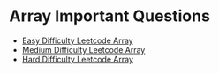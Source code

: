 # Array Important Questions

* [Easy Difficulty Leetcode Array](https://leetcode.com/problem-list/top-interview-questions/?page=1&topicSlugs=array&difficulty=EASY)
* [Medium Difficulty Leetcode Array
](https://leetcode.com/problem-list/top-interview-questions/?page=1&topicSlugs=array&difficulty=MEDIUM)
* [Hard Difficulty Leetcode Array](https://leetcode.com/problem-list/top-interview-questions/?page=1&topicSlugs=array&difficulty=HARD)
